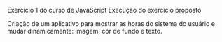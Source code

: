 Exercicio 1 do curso de JavaScript
 Execução do exercicio proposto

Criação de um aplicativo para mostrar as horas do sistema do usuário e mudar dinamicamente: imagem, cor de fundo e texto.
